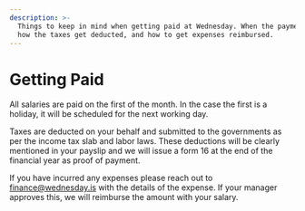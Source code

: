 ```yaml
---
description: >-
  Things to keep in mind when getting paid at Wednesday. When the payment comes,
  how the taxes get deducted, and how to get expenses reimbursed.
---
```


# Getting Paid

All salaries are paid on the first of the month. In the case the first is a holiday, it will be scheduled for the next working day.

Taxes are deducted on your behalf and submitted to the governments as per the income tax slab and labor laws. These deductions will be clearly mentioned in your payslip and we will issue a form 16 at the end of the financial year as proof of payment.

If you have incurred any expenses please reach out to finance@wednesday.is with the details of the expense. If your manager approves this, we will reimburse the amount with your salary.

